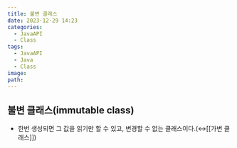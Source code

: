 ```yaml
---
title: 불변 클래스
date: 2023-12-29 14:23
categories:
  - JavaAPI
  - Class
tags:
  - JavaAPI
  - Java
  - Class
image: 
path:
---
```


## 불변 클래스(immutable class)
+ 한번 생성되면 그 값을 읽기만 할 수 있고, 변경할 수 없는 클래스이다.(↔[[가변 클래스]])
